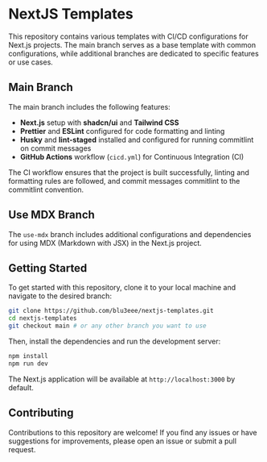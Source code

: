 # NextJS Templates

This repository contains various templates with CI/CD configurations for Next.js projects. The main branch serves as a base template with common configurations, while additional branches are dedicated to specific features or use cases.

## Main Branch

The main branch includes the following features:

- **Next.js** setup with **shadcn/ui** and **Tailwind CSS**
- **Prettier** and **ESLint** configured for code formatting and linting
- **Husky** and **lint-staged** installed and configured for running commitlint on commit messages
- **GitHub Actions** workflow (`cicd.yml`) for Continuous Integration (CI)

The CI workflow ensures that the project is built successfully, linting and formatting rules are followed, and commit messages commitlint to the commitlint convention.

## Use MDX Branch

The `use-mdx` branch includes additional configurations and dependencies for using MDX (Markdown with JSX) in the Next.js project.

## Getting Started

To get started with this repository, clone it to your local machine and navigate to the desired branch:

```bash
git clone https://github.com/blu3eee/nextjs-templates.git
cd nextjs-templates
git checkout main # or any other branch you want to use
```

Then, install the dependencies and run the development server:

```bash
npm install
npm run dev
```

The Next.js application will be available at `http://localhost:3000` by default.

## Contributing

Contributions to this repository are welcome! If you find any issues or have suggestions for improvements, please open an issue or submit a pull request.
